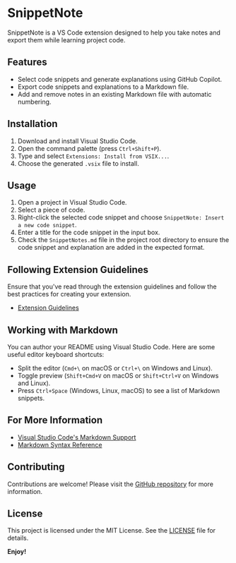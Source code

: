 # SnippetNote

SnippetNote is a VS Code extension designed to help you take notes and export them while learning project code.

## Features

- Select code snippets and generate explanations using GitHub Copilot.
- Export code snippets and explanations to a Markdown file.
- Add and remove notes in an existing Markdown file with automatic numbering.

## Installation

1. Download and install Visual Studio Code.
2. Open the command palette (press `Ctrl+Shift+P`).
3. Type and select `Extensions: Install from VSIX...`.
4. Choose the generated `.vsix` file to install.

## Usage

1. Open a project in Visual Studio Code.
2. Select a piece of code.
3. Right-click the selected code snippet and choose `SnippetNote: Insert a new code snippet`.
4. Enter a title for the code snippet in the input box.
5. Check the `SnippetNotes.md` file in the project root directory to ensure the code snippet and explanation are added in the expected format.

## Following Extension Guidelines

Ensure that you've read through the extension guidelines and follow the best practices for creating your extension.

* [Extension Guidelines](https://code.visualstudio.com/api/references/extension-guidelines)

## Working with Markdown

You can author your README using Visual Studio Code. Here are some useful editor keyboard shortcuts:

* Split the editor (`Cmd+\` on macOS or `Ctrl+\` on Windows and Linux).
* Toggle preview (`Shift+Cmd+V` on macOS or `Shift+Ctrl+V` on Windows and Linux).
* Press `Ctrl+Space` (Windows, Linux, macOS) to see a list of Markdown snippets.

## For More Information

* [Visual Studio Code's Markdown Support](http://code.visualstudio.com/docs/languages/markdown)
* [Markdown Syntax Reference](https://help.github.com/articles/markdown-basics/)

## Contributing

Contributions are welcome! Please visit the [GitHub repository](https://github.com/siyi424/SnippetNote) for more information.

## License

This project is licensed under the MIT License. See the [LICENSE](LICENSE) file for details.

**Enjoy!**
